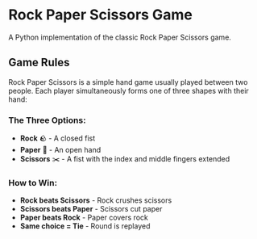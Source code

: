# Rock Paper Scissors Game

A Python implementation of the classic Rock Paper Scissors game.

## Game Rules

Rock Paper Scissors is a simple hand game usually played between two people. Each player simultaneously forms one of three shapes with their hand:

### The Three Options:
- **Rock** 🪨 - A closed fist
- **Paper** 📄 - An open hand
- **Scissors** ✂️ - A fist with the index and middle fingers extended

### How to Win:
- **Rock beats Scissors** - Rock crushes scissors
- **Scissors beats Paper** - Scissors cut paper  
- **Paper beats Rock** - Paper covers rock
- **Same choice = Tie** - Round is replayed
